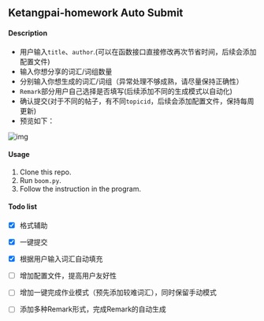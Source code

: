 ## Ketangpai-homework Auto Submit



#### Description

- 用户输入`title`、`author`.(可以在函数接口直接修改再次节省时间，后续会添加配置文件)
- 输入你想分享的词汇/词组数量
- 分别输入你想生成的词汇/词组（异常处理不够成熟，请尽量保持正确性）
- `Remark`部分用户自己选择是否填写(后续添加不同的生成模式以自动化)
- 确认提交(对于不同的帖子，有不同`topicid`，后续会添加配置文件，保持每周更新)
- 预览如下：

![img](https://i.gyazo.com/54ba3fd75c1137c5d5b3985e0844e5b5.png)

#### Usage

1. Clone this repo.
2. Run `boom.py`.
3. Follow the instruction in the program.  

#### Todo list

- [x] 格式辅助

- [x] 一键提交

- [x] 根据用户输入词汇自动填充

- [ ] 增加配置文件，提高用户友好性

- [ ] 增加一键完成作业模式（预先添加较难词汇），同时保留手动模式

- [ ] 添加多种Remark形式，完成Remark的自动生成

      ​
